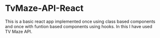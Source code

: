 # TvMaze-API-React

This is a basic react app implemented once using class based components and once with funtion based components using hooks. In this I have used TV Maze API.
